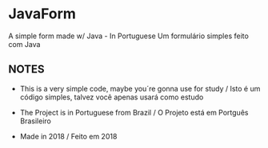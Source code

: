 # JavaForm
A simple form made w/ Java - In Portuguese
Um formulário simples feito com Java

## NOTES
- This is a very simple code, maybe you´re gonna use for study / Isto é um código simples, talvez você apenas usará como estudo

- The Project is in Portuguese from Brazil / O Projeto está em Portguês Brasileiro

- Made in 2018 / Feito em 2018
